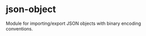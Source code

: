json-object
===========

Module for importing/export JSON objects with binary encoding conventions.
